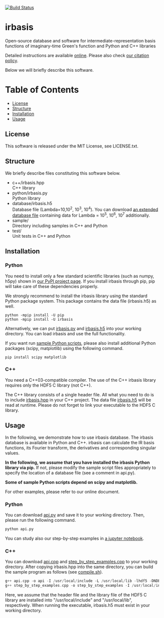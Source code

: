 [![Build Status](https://travis-ci.org/SpM-lab/irbasis.svg?branch=master)](https://travis-ci.org/SpM-lab)

irbasis
======
Open-source database and software for intermediate-representation basis functions of imaginary-time Green's function and Python and C++ libraries

Detailed instructions are available [online](https://github.com/SpM-lab/irbasis/wiki).
Please also check [our citation policy](https://github.com/SpM-lab/irbasis/wiki/Citation-policy).

Below we will briefly describe this software.

# Table of Contents
- [License](#license)
- [Structure](#structure)
- [Installation](#installation)
- [Usage](#usage)

## License
This software is released under the MIT License, see LICENSE.txt. 

## Structure
We briefly describe files constituting this software below.

* c++/irbasis.hpp<br>C++ library
* python/irbasis.py<br>Python library
* database/irbasis.h5<br>Database file (Lambda=10,10<sup>2</sup>, 10<sup>3</sup>, 10<sup>4</sup>). You can download [an extended database file](https://shinaoka.sakura.ne.jp/data/irbasis.h5) containing data for Lambda = 10<sup>5</sup>, 10<sup>6</sup>, 10<sup>7</sup> additionally. 
* sample/<br> Directory including samples in C++ and Python
* test/<br>Unit tests in C++ and Python

## Installation
### Python

You need to install only a few standard scientific libraries (such as numpy, h5py) shown in [our PyPI project page](https://pypi.org/project/irbasis/).
If you install irbasis through pip, pip will take care of these dependencies properly.

We strongly recommend to install the irbasis library using the standard Python package system.
This package contains the data file (irbasis.h5) as well.
```
python -mpip install -U pip
python -mpip install -U irbasis
```

Alternatively, we can put [irbasis.py](https://github.com/SpM-lab/irbasis/blob/master/python/irbasis.py) and [irbasis.h5](https://github.com/SpM-lab/irbasis/blob/master/database/irbasis.h5) into your working directory.
You can load irbasis and use the full functionality.

If you want run [sample Python scripts](Samples),
please also install additional Python packages (scipy, matplotlib) using the following command.

```
pip install scipy matplotlib
```


### C++

You need a C++03-compatible compiler.
The use of the C++ irbasis library requires only the HDF5 C library (not C++).

The C++ library consists of a single header file.
All what you need to do is to include [irbasis.hpp](https://github.com/SpM-lab/irbasis/blob/master/c++/irbasis.hpp) in your C++ project.
The data file [irbasis.h5](https://github.com/SpM-lab/irbasis/blob/master/database/irbasis.h5) will be read at runtime.
Please do not forget to link your executable to the HDF5 C library.


## Usage
In the following, we demonstrate how to use irbasis database.
The irbasis database is available in Python and C++.
irbasis can calculate the IR basis functions, its Fourier transform, the derivatives and corresponding singular values.

**In the following, we assume that you have installed the irbasis Python library via pip.**
If not, please modify the sample script files appropriately to specify the location of a database file (see a comment in api.py).

**Some of sample Python scripts depend on scipy and matplotlib.**

For other examples, please refer to our online document.

### Python
You can download [api.py](https://github.com/SpM-lab/irbasis/blob/master/sample/api.py)
and save it to your working directory.
Then, please run the following command.

```python
python api.py
```

You can study also our step-by-step examples in [a jupyter notebook](https://github.com/SpM-lab/irbasis/blob/master/sample/step_by_step_examples.ipynb).

### C++
You can download [api.cpp](https://github.com/SpM-lab/irbasis/blob/master/sample/api.cpp) and [step\_by\_step\_examples.cpp](https://github.com/SpM-lab/irbasis/blob/master/sample/step_by_step_examples.cpp) to your working directory.
After copying irbasis.hpp into the same directory,
you can build the sample program as follows (see [compile.sh](https://github.com/SpM-lab/irbasis/blob/master/sample/compile.sh)).

```c++
g++ api.cpp -o api -I /usr/local/include -L /usr/local/lib -lhdf5 -DNDEBUG -O3
g++ step_by_step_examples.cpp -o step_by_step_examples -I /usr/local/include -L /usr/local/lib -lhdf5 -DNDEBUG -O3
```

Here, we assume that the header file and the library file of the HDF5 C library are installed into "/usr/local/include" and  "/usr/local/lib", respectively.
When running the executable, irbasis.h5 must exist in your working directory.
